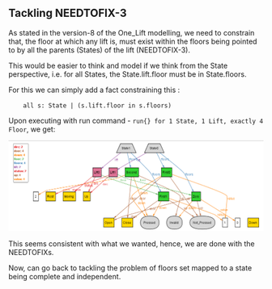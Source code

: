 ## Tackling NEEDTOFIX-3

As stated in the version-8 of the One_Lift modelling, we need to constrain that, the floor at which any lift is, must exist within the floors being pointed to by all the parents (States) of the lift (NEEDTOFIX-3).

This would be easier to think and model if we think from the State perspective, i.e. for all States, the State.lift.floor must be in State.floors.

For this we can simply add a fact constraining this :
```
	all s: State | (s.lift.floor in s.floors)
```

Upon executing with run command - `run{} for 1 State, 1 Lift, exactly 4 Floor`, we get:

![Alloy_States](11_Ordering_Lift.png)

This seems consistent with what we wanted, hence, we are done with the NEEDTOFIXs.

Now, can go back to tackling the problem of floors set mapped to a state being complete and independent.
